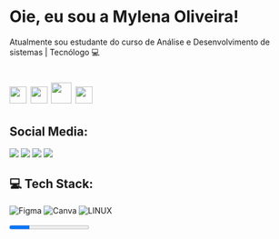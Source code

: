 # Oie, eu sou a Mylena Oliveira!
   
 Atualmente sou estudante do curso de Análise e Desenvolvimento de sistemas | Tecnólogo 💻 <h1> 
<img src="https://cdn.jsdelivr.net/gh/devicons/devicon/icons/python/python-original-wordmark.svg" height="30" width="30" />
<img src="https://cdn.jsdelivr.net/gh/devicons/devicon/icons/html5/html5-original.svg" height="30" width="30" /> 
<img src="https://cdn.jsdelivr.net/gh/devicons/devicon/icons/css3/css3-original-wordmark.svg" height="37" width="36" />
<img src="https://cdn.jsdelivr.net/gh/devicons/devicon/icons/javascript/javascript-plain.svg" height="30" width="30" />

## Social Media:
<a href="https://instagram.com/ane_lym" target="_blank"><img src="https://img.shields.io/badge/-Instagram-%23E4405F?style=for-the-badge&logo=instagram&logoColor=white" target="_blank"></a>
<a href="https://discord.gg/uMdRhdxK" target="_blank"><img src="https://img.shields.io/badge/Discord-7289DA?style=for-the-badge&logo=discord&logoColor=white" target="_blank"></a> 
<a href = "mailto:mylenacristina.86@gmail.com"><img src="https://img.shields.io/badge/-Gmail-%23333?style=for-the-badge&logo=gmail&logoColor=white" target="_blank"></a>
<a href="https://www.linkedin.com/in/mylena-oliveira-9540a5230//" target="_blank"><img src="https://img.shields.io/badge/-LinkedIn-%230077B5?style=for-the-badge&logo=linkedin&logoColor=white" target="_blank"></a> 
 
 ## 💻 Tech Stack:
  
  ![Figma](https://img.shields.io/badge/Figma-F24E1E?style=for-the-badge&logo=figma&logoColor=white)
  ![Canva](https://img.shields.io/badge/Canva-%2300C4CC.svg?style=for-the-badge&logo=Canva&logoColor=white) 
  ![LINUX](https://img.shields.io/badge/Linux-FCC624?style=for-the-badge&logo=linux&logoColor=black) 

<progress value="25" max="100"></progress> 
<!---
arieviloanelym/arieviloanelym is a ✨ special ✨ repository because its `README.md` (this file) appears on your GitHub profile.
You can click the Preview link to take a look at your changes.
--->
